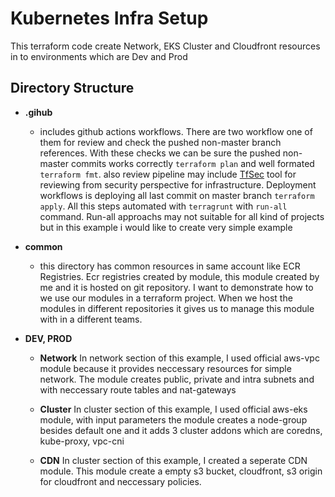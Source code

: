 # Kubernetes Infra Setup

This terraform code create Network, EKS Cluster and Cloudfront resources in to environments which are Dev and Prod

## Directory Structure

* **.gihub**

    * includes github actions workflows. There are two workflow one of them for review and check the pushed non-master branch references. With these checks we can be sure the pushed non-master commits works correctly `terraform plan` and well formated `terraform fmt`. also review pipeline may include [TfSec](https://aquasecurity.github.io/tfsec/v1.28.1/) tool for reviewing from security perspective for infrastructure. Deployment workflows is deploying all last commit on master branch `terraform apply`. All this steps automated with `terragrunt` with `run-all` command. Run-all approachs may not suitable for all kind of projects but in this example i would like to create very simple example

* **common**
    
    * this directory has common resources in same account like ECR Registries. Ecr registries created by module, this module created by me and it is hosted on git repository. I want to demonstrate how to we use our modules in a terraform project. When we host the modules in different repositories it gives us to manage this module with in a different teams.  

* **DEV, PROD**
    * **Network**
        In network section of this example, I used official aws-vpc module because it provides neccessary resources for simple network. The module creates public, private and intra subnets and with neccessary route tables and nat-gateways

    * **Cluster**
        In cluster section of this example, I used official aws-eks module, with input parameters the module creates a node-group besides default one and it adds 3 cluster addons which are coredns, kube-proxy, vpc-cni
    
    * **CDN**
        In cluster section of this example, I created a seperate CDN module. This module create a empty s3 bucket, cloudfront, s3 origin for cloudfront and neccessary policies.

